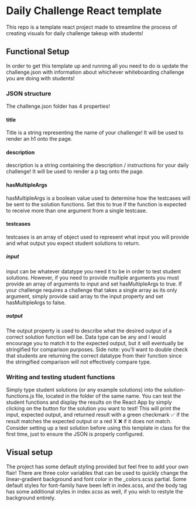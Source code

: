 # Daily Challenge React template
This repo is a template react project made to streamline the process of creating visuals for daily challenge takeup with students!

## Functional Setup
In order to get this template up and running all you need to do is update the challenge.json with information about whichever whiteboarding challenge you are doing with students!

### JSON structure
The challenge.json folder has 4 properties!
#### title
Title is a string representing the name of your challenge! It will be used to render an h1 onto the page.
#### description
description is a string containing the description / instructions for your daily challenge! It will be used to render a p tag onto the page.
#### hasMultipleArgs
hasMultipleArgs is a boolean value used to determine how the testcases will be sent to the solution functions. Set this to true if the function is expected to receive more than one argument from a single testcase.
#### testcases
testcases is an array of object used to represent what input you will provide and what output you expect student solutions to return.
##### input
input can be whatever datatype you need it to be in order to test student solutions. However, if you need to provide multiple arguments you must provide an array of arguments to input and set hasMultipleArgs to true. If your challenge requires a challenge that takes a single array as its only argument, simply provide said array to the input property and set hasMultipleArgs to false.
##### output
The output property is used to describe what the desired output of a correct solution function will be. Data type can be any and I would encourage you to match it to the expected output, but it will eventually be stringified for comparison purposes. Side note: you'll want to double check that students are returning the correct datatype from their function since the stringified comparison will not effectively compare type.

### Writing and testing student functions
Simply type student solutions (or any example solutions) into the solution-functions.js file, located in the folder of the same name. You can test the student functions and display the results on the React App by simply clicking on the button for the solution you want to test! This will print the input, expected output, and returned result with a green checkmark ✅ if the result matches the expected output or a red X ❌ if it does not match. Consider setting up a test solution before using this template in class for the first time, just to ensure the JSON is properly configured.

## Visual setup
The project has some default styling provided but feel free to add your own flair! There are three color variables that can be used to quickly change the linear-gradient background and font color in the _colors.scss partial. Some default styles for font-family have been left in index.scss, and the body tag has some additional styles in index.scss as well, if you wish to restyle the background entirely.